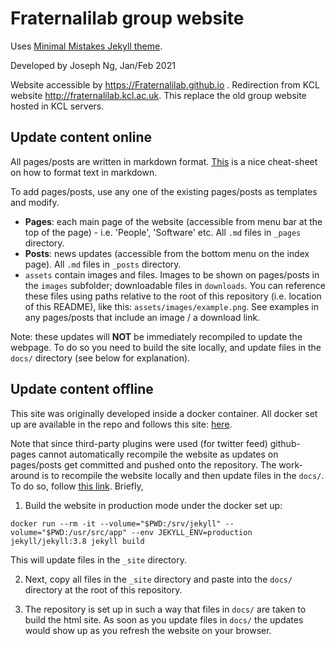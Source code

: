 # Fraternalilab group website

Uses [Minimal Mistakes Jekyll theme](https://mmistakes.github.io/minimal-mistakes/).

Developed by Joseph Ng, Jan/Feb 2021

Website accessible by <https://Fraternalilab.github.io> . Redirection from KCL website <http://fraternalilab.kcl.ac.uk>. This replace the old group website hosted in KCL servers.

## Update content online

All pages/posts are written in markdown format. [This](https://github.com/adam-p/markdown-here/wiki/Markdown-Cheatsheet) is a nice cheat-sheet on how to format text in markdown.

To add pages/posts, use any one of the existing pages/posts as templates and modify.

* **Pages**: each main page of the website (accessible from menu bar at the top of the page) - i.e. 'People', 'Software' etc. All `.md` files in `_pages` directory.
* **Posts**: news updates (accessible from the bottom menu on the index page). All `.md` files in `_posts` directory.
* `assets` contain images and files. Images to be shown on pages/posts in the `images` subfolder; downloadable files in `downloads`. You can reference these files using paths relative to the root of this repository (i.e. location of this README), like this: `assets/images/example.png`. See examples in any pages/posts that include an image / a download link.

Note: these updates will **NOT** be immediately recompiled to update the webpage. To do so you need to build the site locally, and update files in the `docs/` directory (see below for explanation).

## Update content offline

This site was originally developed inside a docker container. All docker set up are available in the repo and follows this site: [here](https://www.cross-validated.com/Personal-website-with-Minimal-Mistakes-Jekyll-Theme-HOWTO-Part-I/).

Note that since third-party plugins were used (for twitter feed) github-pages cannot automatically recompile the website as updates on pages/posts get committed and pushed onto the repository. The work-around is to recompile the website locally and then update files in the `docs/`. To do so, follow [this link](https://www.cross-validated.com/Personal-website-with-Minimal-Mistakes-Jekyll-Theme-HOWTO-Part-III/). Briefly,

1. Build the website in production mode under the docker set up:

```
docker run --rm -it --volume="$PWD:/srv/jekyll" --volume="$PWD:/usr/src/app" --env JEKYLL_ENV=production jekyll/jekyll:3.8 jekyll build
```

This will update files in the `_site` directory.

2. Next, copy all files in the `_site` directory and paste into the `docs/` directory at the root of this repository.

3. The repository is set up in such a way that files in `docs/` are taken to build the html site. As soon as you update files in `docs/` the updates would show up as you refresh the website on your browser.
